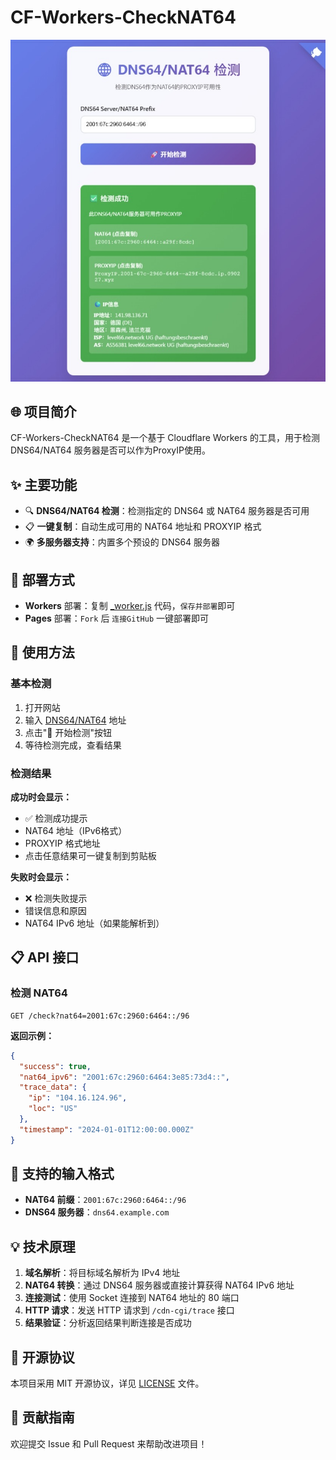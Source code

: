 # CF-Workers-CheckNAT64
![demo](./demo.jpeg)
## 🌐 项目简介

CF-Workers-CheckNAT64 是一个基于 Cloudflare Workers 的工具，用于检测 DNS64/NAT64 服务器是否可以作为ProxyIP使用。

## ✨ 主要功能

- 🔍 **DNS64/NAT64 检测**：检测指定的 DNS64 或 NAT64 服务器是否可用
- 📋 **一键复制**：自动生成可用的 NAT64 地址和 PROXYIP 格式
- 🌍 **多服务器支持**：内置多个预设的 DNS64 服务器

## 🚀 部署方式

- **Workers** 部署：复制 [_worker.js](https://github.com/cmliu/CF-Workers-CheckSocks5/blob/main/_worker.js) 代码，`保存并部署`即可
- **Pages** 部署：`Fork` 后 `连接GitHub` 一键部署即可

## 🔧 使用方法

### 基本检测

1. 打开网站
2. 输入 [DNS64/NAT64](https://nat64.xyz/) 地址
3. 点击"🚀 开始检测"按钮
4. 等待检测完成，查看结果

### 检测结果

**成功时会显示：**
- ✅ 检测成功提示
- NAT64 地址（IPv6格式）
- PROXYIP 格式地址
- 点击任意结果可一键复制到剪贴板

**失败时会显示：**
- ❌ 检测失败提示
- 错误信息和原因
- NAT64 IPv6 地址（如果能解析到）

## 📋 API 接口

### 检测 NAT64

```
GET /check?nat64=2001:67c:2960:6464::/96
```

**返回示例：**
```json
{
  "success": true,
  "nat64_ipv6": "2001:67c:2960:6464:3e85:73d4::",
  "trace_data": {
    "ip": "104.16.124.96",
    "loc": "US"
  },
  "timestamp": "2024-01-01T12:00:00.000Z"
}
```

## 🌟 支持的输入格式

- **NAT64 前缀**：`2001:67c:2960:6464::/96`
- **DNS64 服务器**：`dns64.example.com`

## 💡 技术原理

1. **域名解析**：将目标域名解析为 IPv4 地址
2. **NAT64 转换**：通过 DNS64 服务器或直接计算获得 NAT64 IPv6 地址
3. **连接测试**：使用 Socket 连接到 NAT64 地址的 80 端口
4. **HTTP 请求**：发送 HTTP 请求到 `/cdn-cgi/trace` 接口
5. **结果验证**：分析返回结果判断连接是否成功

## 📄 开源协议

本项目采用 MIT 开源协议，详见 [LICENSE](LICENSE) 文件。

## 🤝 贡献指南

欢迎提交 Issue 和 Pull Request 来帮助改进项目！